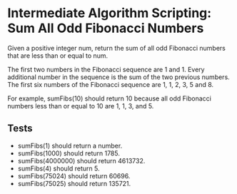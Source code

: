 # Intermediate Algorithm Scripting: Sum All Odd Fibonacci Numbers

Given a positive integer num, return the sum of all odd Fibonacci numbers that are less than or equal to num.

The first two numbers in the Fibonacci sequence are 1 and 1. Every additional number in the sequence is the sum of the two previous numbers. The first six numbers of the Fibonacci sequence are 1, 1, 2, 3, 5 and 8.

For example, sumFibs(10) should return 10 because all odd Fibonacci numbers less than or equal to 10 are 1, 1, 3, and 5.

## Tests

- sumFibs(1) should return a number.
- sumFibs(1000) should return 1785.
- sumFibs(4000000) should return 4613732.
- sumFibs(4) should return 5.
- sumFibs(75024) should return 60696.
- sumFibs(75025) should return 135721.